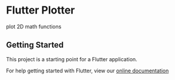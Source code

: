 # Flutter Plotter

plot 2D math functions

## Getting Started

This project is a starting point for a Flutter application.

For help getting started with Flutter, view our
[online documentation](https://flutter.dev/docs)
